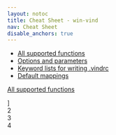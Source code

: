```yaml
---
layout: notoc
title: Cheat Sheet - win-vind
nav: Cheat Sheet
disable_anchors: true
---
```


- [All supported functions](functions)
- [Options and parameters](options)
- [Keyword lists for writing .vindrc](keywords)
- [Default mappings](defaults)


<div class="square-container">
  <div class="square">
    <a href="functions">
      <span class="site-masthead__button">
        <p><i class="fas fa-box-open" class="square-contents"></i></p>
        <p>All supported functions</p>
      </span></span>]
    </a>
  </div>

  <div class="square">
    2
  </div>

  <div class="square">
    3
  </div>

  <div class="square">
    4
  </div>
</div>

